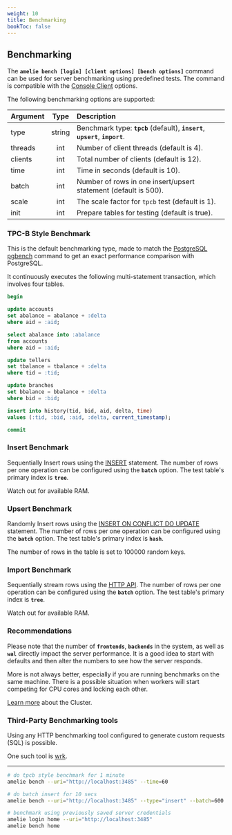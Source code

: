 ```yaml
---
weight: 10
title: Benchmarking
bookToc: false
---
```


## Benchmarking

The **`amelie bench [login] [client options] [bench options]`** command can be used for server benchmarking
using predefined tests. The command is compatible with the [Console Client](/docs/tutorial/cli) options.

The following benchmarking options are supported:

| Argument          | Type | Description |
| :---------------- |  :----:  | :----      |
| type          | string | Benchmark type: **`tpcb`** (default), **`insert`**, **`upsert`**, **`import`**. |
| threads       | int | Number of client threads (default is 4). |
| clients       | int | Total number of clients (default is 12). |
| time          | int | Time in seconds (default is 10). |
| batch         | int | Number of rows in one insert/upsert statement (default is 500). |
| scale         | int | The scale factor for `tpcb` test (default is 1). |
| init          | int | Prepare tables for testing (default is true). |

### TPC-B Style Benchmark

This is the default benchmarking type, made to match the [PostgreSQL pgbench](https://www.postgresql.org/docs/current/pgbench.html) command to get an exact
performance comparison with PostgreSQL.

It continuously executes the following multi-statement transaction, which involves four tables.

```SQL
begin

update accounts
set abalance = abalance + :delta
where aid = :aid;

select abalance into :abalance
from accounts
where aid = :aid;

update tellers
set tbalance = tbalance + :delta
where tid = :tid;

update branches
set bbalance = bbalance + :delta
where bid = :bid;

insert into history(tid, bid, aid, delta, time)
values (:tid, :bid, :aid, :delta, current_timestamp);

commit
```

### Insert Benchmark

Sequentially Insert rows using the [INSERT](/docs/sql/dml/insert) statement. The number of rows per one operation can be configured using
the **`batch`** option. The test table's primary index is **`tree`**.

Watch out for available RAM.

### Upsert Benchmark

Randomly Insert rows using the [INSERT ON CONFLICT DO UPDATE](/docs/sql/dml/insert) statement. The number of rows per one operation
can be configured using the **`batch`** option. The test table's primary index is **`hash`**.

The number of rows in the table is set to 100000 random keys.

### Import Benchmark

Sequentially stream rows using the [HTTP API](/docs/api/import_json). The number of rows per one operation can be configured using
the **`batch`** option. The test table's primary index is **`tree`**.

Watch out for available RAM.

### Recommendations

Please note that the number of **`frontends`**, **`backends`** in the system, as well as **`wal`** directly
impact the server performance. It is a good idea to start with defaults and then alter the numbers
to see how the server responds.

More is not always better, especially if you are running benchmarks on the same machine. There is a possible
situation when workers will start competing for CPU cores and locking each other.

[Learn more](/docs/cluster/overview) about the Cluster.

### Third-Party Benchmarking tools

Using any HTTP benchmarking tool configured to generate custom requests (SQL) is possible.

One such tool is [wrk](https://github.com/wg/wrk/tree/master).

---

```sh
# do tpcb style benchmark for 1 minute
amelie bench --uri="http://localhost:3485" --time=60

# do batch insert for 10 secs
amelie bench --uri="http://localhost:3485" --type="insert" --batch=600

# benchmark using previously saved server credentials
amelie login home --uri="http://localhost:3485"
amelie bench home
```
